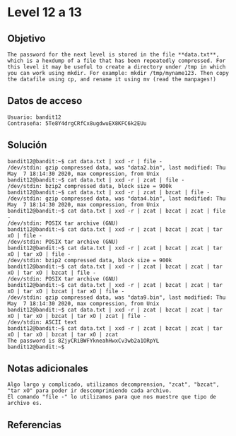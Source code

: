 
# Level 12 a 13

## Objetivo
	The password for the next level is stored in the file **data.txt**, which is a hexdump of a file that has been repeatedly compressed. For this level it may be useful to create a directory under /tmp in which you can work using mkdir. For example: mkdir /tmp/myname123. Then copy the datafile using cp, and rename it using mv (read the manpages!)
## Datos de acceso
	Usuario: bandit12
	Contraseña: 5Te8Y4drgCRfCx8ugdwuEX8KFC6k2EUu
## Solución
	bandit12@bandit:~$ cat data.txt | xxd -r | file -
	/dev/stdin: gzip compressed data, was "data2.bin", last modified: Thu May  7 18:14:30 2020, max compression, from Unix
	bandit12@bandit:~$ cat data.txt | xxd -r | zcat | file -
	/dev/stdin: bzip2 compressed data, block size = 900k
	bandit12@bandit:~$ cat data.txt | xxd -r | zcat | bzcat | file -
	/dev/stdin: gzip compressed data, was "data4.bin", last modified: Thu May  7 18:14:30 2020, max compression, from Unix
	bandit12@bandit:~$ cat data.txt | xxd -r | zcat | bzcat | zcat | file -
	/dev/stdin: POSIX tar archive (GNU)
	bandit12@bandit:~$ cat data.txt | xxd -r | zcat | bzcat | zcat | tar xO | file -
	/dev/stdin: POSIX tar archive (GNU)
	bandit12@bandit:~$ cat data.txt | xxd -r | zcat | bzcat | zcat | tar xO | tar xO | file -
	/dev/stdin: bzip2 compressed data, block size = 900k
	bandit12@bandit:~$ cat data.txt | xxd -r | zcat | bzcat | zcat | tar xO | tar xO | bzcat | file -
	/dev/stdin: POSIX tar archive (GNU)
	bandit12@bandit:~$ cat data.txt | xxd -r | zcat | bzcat | zcat | tar xO | tar xO | bzcat | tar xO | file -
	/dev/stdin: gzip compressed data, was "data9.bin", last modified: Thu May  7 18:14:30 2020, max compression, from Unix
	bandit12@bandit:~$ cat data.txt | xxd -r | zcat | bzcat | zcat | tar xO | tar xO | bzcat | tar xO | zcat | file -
	/dev/stdin: ASCII text
	bandit12@bandit:~$ cat data.txt | xxd -r | zcat | bzcat | zcat | tar xO | tar xO | bzcat | tar xO | zcat
	The password is 8ZjyCRiBWFYkneahHwxCv3wb2a1ORpYL
	bandit12@bandit:~$
## Notas adicionales
	Algo largo y complicado, utilizamos decomprension, "zcat", "bzcat", "tar xO" para poder ir descomprimiendo cada archivo.
	El comando "file -" lo utilizamos para que nos muestre que tipo de archivo es.
## Referencias 
